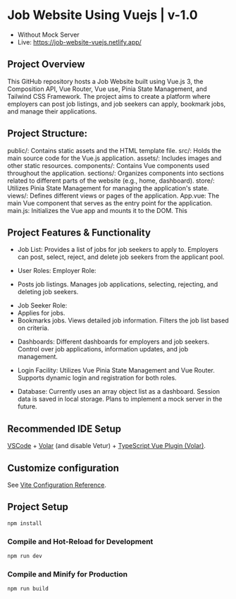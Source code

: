 # Job Website Using Vuejs | v-1.0

- Without Mock Server
- Live: https://job-website-vuejs.netlify.app/

## Project Overview

This GitHub repository hosts a Job Website built using Vue.js 3, the Composition API, Vue Router, Vue use, Pinia State Management, and Tailwind CSS Framework. The project aims to create a platform where employers can post job listings, and job seekers can apply, bookmark jobs, and manage their applications.

## Project Structure:

public/: Contains static assets and the HTML template file.
src/: Holds the main source code for the Vue.js application.
assets/: Includes images and other static resources.
components/: Contains Vue components used throughout the application.
sections/: Organizes components into sections related to different parts of the website (e.g., home, dashboard).
store/: Utilizes Pinia State Management for managing the application's state.
views/: Defines different views or pages of the application.
App.vue: The main Vue component that serves as the entry point for the application.
main.js: Initializes the Vue app and mounts it to the DOM.
This

## Project Features & Functionality

- Job List:
  Provides a list of jobs for job seekers to apply to.
  Employers can post, select, reject, and delete job seekers from the applicant pool.

- User Roles:
  Employer Role:

- Posts job listings.
  Manages job applications, selecting, rejecting, and deleting job seekers.

* Job Seeker Role:
* Applies for jobs.
* Bookmarks jobs.
  Views detailed job information.
  Filters the job list based on criteria.

- Dashboards:
  Different dashboards for employers and job seekers.
  Control over job applications, information updates, and job management.

- Login Facility:
  Utilizes Vue Pinia State Management and Vue Router.
  Supports dynamic login and registration for both roles.

- Database:
  Currently uses an array object list as a dashboard.
  Session data is saved in local storage.
  Plans to implement a mock server in the future.

## Recommended IDE Setup

[VSCode](https://code.visualstudio.com/) + [Volar](https://marketplace.visualstudio.com/items?itemName=Vue.volar) (and disable Vetur) + [TypeScript Vue Plugin (Volar)](https://marketplace.visualstudio.com/items?itemName=Vue.vscode-typescript-vue-plugin).

## Customize configuration

See [Vite Configuration Reference](https://vitejs.dev/config/).

## Project Setup

```sh
npm install
```

### Compile and Hot-Reload for Development

```sh
npm run dev
```

### Compile and Minify for Production

```sh
npm run build
```
